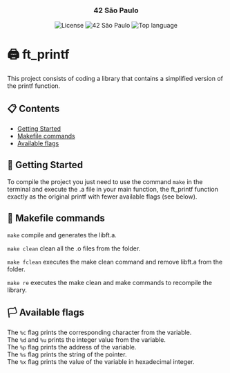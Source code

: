 <h3 align="center">42 São Paulo</h3>
<div align="center">

![License](https://img.shields.io/github/license/thiago-neves/ft_printf)
![42 São Paulo](https://img.shields.io/badge/42-SP-1E2952?color=white)
![Top language](https://img.shields.io/github/languages/top/thiago-neves/ft_printf?color=007FFF)

</div>

# 🖨 ft_printf
This project consists of coding a library that contains a simplified version of the printf function.

##  📋 Contents
- [Getting Started](https://github.com/thiago-neves/ft_printf#-getting-started)
- [Makefile commands](https://github.com/thiago-neves/ft_printf#-makefile-commands)
- [Available flags](https://github.com/thiago-neves/ft_printf#%EF%B8%8F-available-flags)
## 🏁 Getting Started

To compile the project you just need to use the command `make` in the terminal and execute the .a file in your main function, the ft_printf function exactly as the original printf with fewer available flags (see below).

## 📝 Makefile commands

`make` compile and generates the libft.a.

`make clean` clean all the .o files from the folder.

`make fclean` executes the make clean command and remove libft.a from the folder.

`make re` executes the make clean and make commands to recompile the library.

## 🏳️ Available flags

The `%c` flag prints the corresponding character from the variable.<br>
The `%d` and `%u` prints the integer value from the variable.<br>
The `%p` flag prints the address of the variable.<br>
The `%s` flag prints the string of the pointer.<br>
The `%x` flag prints the value of the variable in hexadecimal integer.<br>
